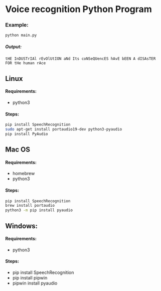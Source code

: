 # Voice recognition Python Program
### Example:
```bash
python main.py
```
##### Output:
`tHE InDUSTrIAl rEvOlUtION aNd Its coNSeQUencES hAvE bEEN A dISAsTER FOR tHe human rAce`

## Linux
#### Requirements: 
* python3

#### Steps:
```bash
pip install SpeechRecognition
sudo apt-get install portaudio19-dev python3-pyaudio
pip install PyAudio
```

## Mac OS
#### Requirements: 
* homebrew 
* python3

#### Steps:
```bash
pip install SpeechRecognition
brew install portaudio
python3 -m pip install pyaudio
```

## Windows:
#### Requirements: 
* python3

#### Steps:
* pip install SpeechRecognition
* pip install pipwin
* pipwin install pyaudio
